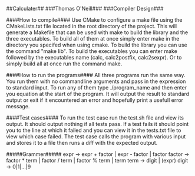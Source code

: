 ##Calculater##
###Thomas O'Neill###
###Compiler Design###

####How to compile####
Use CMake to configure a make file using the CMakeLists.txt file located in the root directory
of the project. This will generate a Makefile that can be used with make to build the library and the three executables. To build all of them at once simply enter make in the directory you specifed when using cmake. To build the library you can use the command "make lib". To build the executables you can enter make followed by the executables name (calc, calc2postfix, calc2sexpr). Or to simply build all at once run the command make.

####How to run the programs####
All three programs run the same way. You run them with no commandline arguments and pass in the expression to standard input. To run any of them type ./program_name and then enter you equation at the start of the program. It will output the result to standard output or exit if it encountered an error and hopefully print a usefull error message.

####Test cases####
To run the test case run the test.sh file and view its output. It should output nothing if all tests pass. If a test fails it should point you to the line at which it failed and you can view it in the tests.txt file to view which case failed. The test case calls the program with various input and stores it to a file then runs a diff with the expected output. 


#####Grammer#####
expr -> expr + factor | expr - factor | factor
factor -> factor * term | factor / term | factor % term | term 
term -> digit | (expr)
digit -> 0|1|...|9